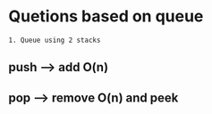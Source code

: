 # Quetions based on queue

`1. Queue using 2 stacks`

## push --> add O(n)

## pop --> remove O(n) and peek


